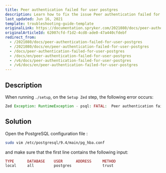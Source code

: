 ```yaml
---
title: Peer authentication failed for user postgres
description: Learn how to fix the issue Peer authentication failed for user postgres
last_updated: Jun 16, 2021
template: troubleshooting-guide-template
originalLink: https://documentation.spryker.com/2021080/docs/peer-authentication-failed-for-user-postgres
originalArticleId: 62007cfd-f1d2-4cd8-ade0-47a440cfdebf
redirect_from:
  - /2021080/docs/peer-authentication-failed-for-user-postgres
  - /2021080/docs/en/peer-authentication-failed-for-user-postgres
  - /docs/peer-authentication-failed-for-user-postgres
  - /docs/en/peer-authentication-failed-for-user-postgres
  - /v6/docs/peer-authentication-failed-for-user-postgres
  - /v6/docs/en/peer-authentication-failed-for-user-postgres
---
```


## Description

When running `./setup`, on the `Setup Zed` step, the following error occurs:

```php
Zed Exception: RuntimeException - psql: FATAL:  Peer authentication failed for user "postgres"
```

## Solution

Open the PostgreSQL configuration file :

```bash
sudo vim /etc/postgresql/9.4/main/pg_hba.conf
```

and make sure that the first line contains the following input:

```php
TYPE      DATABASE    USER      ADDRESS     METHOD
local     all         postgres              trust
```
